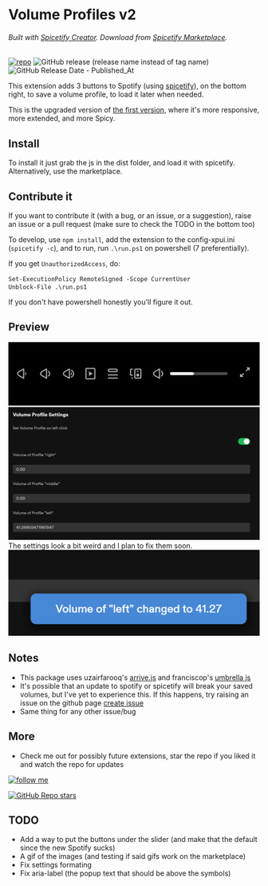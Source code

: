 # Volume Profiles v2

###### Built with [Spicetify Creator](https://github.com/FlafyDev/spicetify-creator). Download from [Spicetify Marketplace](https://github.com/CharlieS1103/spicetify-marketplace).

[![repo](https://img.shields.io/github/last-commit/notPlancha/Volume-Profiles-Spicetify-Extension-v2)](https://github.com/notPlancha/Volume-Profiles-Spicetify-Extension-v2)
![GitHub release (release name instead of tag name)](https://img.shields.io/github/v/release/notPlancha/volume-profiles-v2)
![GitHub Release Date - Published_At](https://img.shields.io/github/release-date/notPlancha/volume-profiles-v2)

This extension adds 3 buttons to Spotify (using [spicetify](https://github.com/spicetify/spicetify-cli)), on the bottom right, to save a volume profile, to load it later when needed.

This is the upgraded version of [the first version](https://github.com/notPlancha/volume-profiles-v1), where it's more responsive, more extended, and more Spicy.

## Install
To install it just grab the js in the dist folder, and load it with spicetify. Alternatively, use the marketplace. 

## Contribute it
If you want to contribute it (with a bug, or an issue, or a suggestion), raise an issue or a pull request (make sure to check the TODO in the bottom too)

To develop, use `npm install`, add the extension to the config-xpui.ini (`spicetify -c`), and to run, run `.\run.ps1` on powershell (7 preferentially).

If you get `UnauthorizedAccess`, do:

```pwsh
Set-ExecutionPolicy RemoteSigned -Scope CurrentUser
Unblock-File .\run.ps1
```

If you don't have powershell honestly you'll figure it out.

## Preview

![buttons](assets/buttons.png)
![settings](assets/settings.png)
The settings look a bit weird and I plan to fix them soon.
![notification](assets/notification.png)

## Notes

* This package uses uzairfarooq's [arrive.js](https://github.com/uzairfarooq/arrive) and franciscop's [umbrella js](https://github.com/franciscop/umbrella)
* It's possible that an update to spotify or spicetify will break your saved volumes, but I've yet to experience this. If this happens, try raising an issue on the github page
[create issue](https://github.com/user/repository/issues/new)
* Same thing for any other issue/bug

## More

- Check me out for possibly future extensions, star the repo if you liked it and watch the repo for updates

[![follow me](https://img.shields.io/github/followers/notPlancha?style=social)](https://github.com/notPlancha)

[![GitHub Repo stars](https://img.shields.io/github/stars/notPlancha/Volume-Profiles-Spicetify-Extension-v2?style=social)](https://github.com/notPlancha/Volume-Profiles-Spicetify-Extension-v2)

## TODO

* Add a way to put the buttons under the slider (and make that the default since the new Spotify sucks)
* A gif of the images (and testing if said gifs work on the marketplace)
* Fix settings formating
* Fix aria-label (the popup text that should be above the symbols)